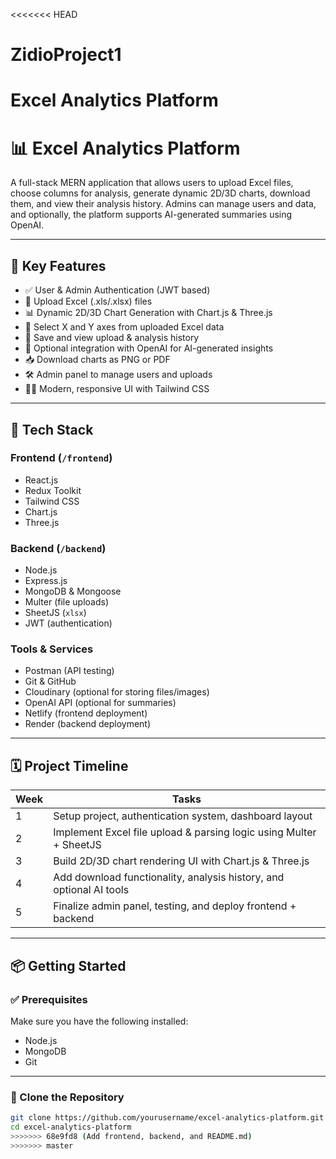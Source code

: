 <<<<<<< HEAD
# ZidioProject1
Excel Analytics Platform
=======
# 📊 Excel Analytics Platform

A full-stack MERN application that allows users to upload Excel files, choose columns for analysis, generate dynamic 2D/3D charts, download them, and view their analysis history. Admins can manage users and data, and optionally, the platform supports AI-generated summaries using OpenAI.

---

## 🚀 Key Features

- ✅ User & Admin Authentication (JWT based)
- 📂 Upload Excel (.xls/.xlsx) files
- 📊 Dynamic 2D/3D Chart Generation with Chart.js & Three.js
- 🔄 Select X and Y axes from uploaded Excel data
- 💾 Save and view upload & analysis history
- 🧠 Optional integration with OpenAI for AI-generated insights
- 📥 Download charts as PNG or PDF
- 🛠️ Admin panel to manage users and uploads
- 🧑‍💻 Modern, responsive UI with Tailwind CSS

---

## 🧰 Tech Stack

### Frontend (`/frontend`)
- React.js
- Redux Toolkit
- Tailwind CSS
- Chart.js
- Three.js

### Backend (`/backend`)
- Node.js
- Express.js
- MongoDB & Mongoose
- Multer (file uploads)
- SheetJS (`xlsx`)
- JWT (authentication)

### Tools & Services
- Postman (API testing)
- Git & GitHub
- Cloudinary (optional for storing files/images)
- OpenAI API (optional for summaries)
- Netlify (frontend deployment)
- Render (backend deployment)

---

## 🗓️ Project Timeline

| Week | Tasks                                                                 |
|------|-----------------------------------------------------------------------|
| 1    | Setup project, authentication system, dashboard layout                |
| 2    | Implement Excel file upload & parsing logic using Multer + SheetJS   |
| 3    | Build 2D/3D chart rendering UI with Chart.js & Three.js               |
| 4    | Add download functionality, analysis history, and optional AI tools   |
| 5    | Finalize admin panel, testing, and deploy frontend + backend          |

---

## 📦 Getting Started

### ✅ Prerequisites
Make sure you have the following installed:
- Node.js
- MongoDB
- Git

---

### 🔄 Clone the Repository

```bash
git clone https://github.com/yourusername/excel-analytics-platform.git
cd excel-analytics-platform
>>>>>>> 68e9fd8 (Add frontend, backend, and README.md)
>>>>>>> master
